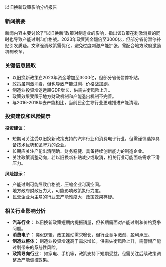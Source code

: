 以旧换新政策影响分析报告


### 新闻摘要  
新闻内容主要讨论了“以旧换新”政策对制造业的影响，指出该政策在刺激消费的同时也导致产能过剩和价格战。2023年政策资金翻倍至3000亿，但部分省份暂停补贴引发质疑。文章强调政策需优化，避免过度刺激产能扩张，需配合地方政府激励机制改革。

### 关键信息提取  
- 以旧换新政策在2023年资金增加至3000亿，但部分省份暂停补贴。  
- 政策虽刺激消费，但也导致产能过剩、价格战加剧。  
- 制造业投资增速远超GDP增长，供需失衡风险上升。  
- 政策效果受限于地方财政机制和产能退出机制不完善。  
- 与2016-2018年去产能相比，当前民企主导行业更难推进产能清理。

### 投资建议和风险提示  
**投资建议：**  
- 短期可关注受以旧换新政策支持的汽车行业和消费电子行业，但需谨慎选择具备技术优势和品牌力的企业。  
- 长期应关注产能出清明确、财务稳健、具备持续创新能力的制造企业。  
- 关注政策调整动向，若以旧换新补贴减少或取消，相关行业可能面临需求下滑压力。  

**风险提示：**  
- 产能过剩可能导致价格战，压缩企业利润空间。  
- 地方政府财政压力大，可能影响政策执行力度。  
- 民营企业为主导的行业去产能难度大，政策效果存疑。

### 相关行业影响分析  
- **汽车行业：** 以旧换新政策短期内提振销量，但长期需面对产能过剩和价格竞争问题。  
- **消费电子：** 类似逻辑，政策推动需求增长，但行业竞争激烈，盈利承压。  
- **制造业整体：** 制造业投资增速高于需求增长，供需失衡风险上升，需警惕产能过剩带来的系统性风险。  
- **政策导向行业：** 如家电、手机等，政策支持下短期受益，但需关注后续政策调整及产能调控效果。
